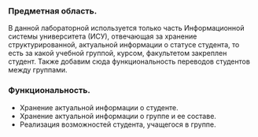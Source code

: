 ### **Предметная область.**

В данной лабораторной используется только часть Информационной системы университета (ИСУ), отвечающая за хранение структурированной, актуальной информации о статусе студента, то есть за какой учебной группой, курсом, факультетом закреплен студент. Также добавим сюда функциональность переводов студентов между группами.

### **Функциональность.**

- Хранение актуальной информации о студенте.
- Хранение актуальной информации о группе и ее составе.
- Реализация возможностей студента, учащегося в группе.
